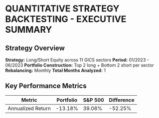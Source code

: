 # QUANTITATIVE STRATEGY BACKTESTING - EXECUTIVE SUMMARY

## Strategy Overview

**Strategy:** Long/Short Equity across 11 GICS sectors
**Period:** 01/2023 - 06/2023
**Portfolio Construction:** Top 2 long + Bottom 2 short per sector
**Rebalancing:** Monthly
**Total Months Analyzed:** 1

## Key Performance Metrics

| Metric | Portfolio | S&P 500 | Difference |
|--------|-----------|---------|------------|
| Annualized Return | -13.18% | 39.08% | -52.25% |

